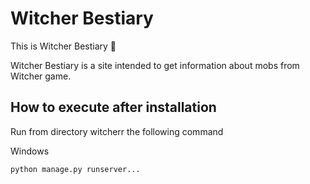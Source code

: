 Witcher Bestiary
=========

This is Witcher Bestiary 🐺

Witcher Bestiary is a site intended to get information about mobs from Witcher game.


How to execute after installation
------

Run from directory witcherr the following command


Windows
```shell
python manage.py runserver...
```
